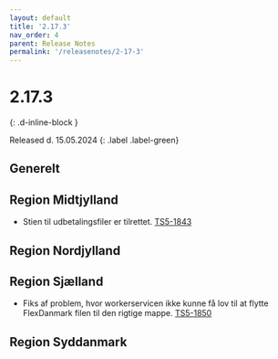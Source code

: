 ```yaml
---
layout: default
title: '2.17.3'
nav_order: 4
parent: Release Notes
permalink: '/releasenotes/2-17-3'
---
```


# 2.17.3
{: .d-inline-block }

Released d. 15.05.2024
{: .label .label-green}

## Generelt

## Region Midtjylland
- Stien til udbetalingsfiler er tilrettet. [TS5-1843](https://sd.trifork.com/projects/TS5/queues/custom/112/TS5-1843)
  
## Region Nordjylland

## Region Sjælland
- Fiks af problem, hvor workerservicen ikke kunne få lov til at flytte FlexDanmark filen til den rigtige mappe. [TS5-1850](https://sd.trifork.com/browse/TS5-1850)

## Region Syddanmark
